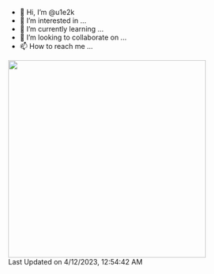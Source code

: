 - 👋 Hi, I’m @u1e2k
- 👀 I’m interested in ...
- 🌱 I’m currently learning ...
- 💞️ I’m looking to collaborate on ...
- 📫 How to reach me ...

<!---
u1e2k/u1e2k is a ✨ special ✨ repository because its `README.md` (this file) appears on your GitHub profile.
You can click the Preview link to take a look at your changes.
--->

<!--START_SECTION:lapras-card-->
<a href="https://lapras.com/public/SGDKQTX" target="_blank" rel="noopener noreferrer"><img src="https://lapras-card-generator.vercel.app/api/svg?e=2.56&b=3.36&i=2.77&b1=%23020E27&b2=%230E5593&i1=%23030E21&i2=%231688BF&l=ja" width="400" ></a>  
Last Updated on 4/12/2023, 12:54:42 AM
<!--END_SECTION:lapras-card-->
